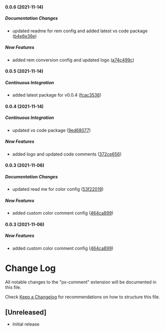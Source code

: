 #### 0.0.6 (2021-11-14)
##### Documentation Changes

*  updated readme for rem config and added latest vs code package ([b4e6e36e](https://github.com/abhishekmg/vscode-css-comment/commit/b4e6e36e9655bf798ab5d560e0e88e741fa33110))

##### New Features

*  added rem conversion config and updated logo ([a74c499c](https://github.com/abhishekmg/vscode-css-comment/commit/a74c499c8f94c2d1fe111984a7bf8f5702c11259))

#### 0.0.5 (2021-11-14)

##### Continuous Integration

*  added latest package for v0.0.4 ([fcac3536](https://github.com/abhishekmg/vscode-css-comment/commit/fcac35365715e4e6cd8ba0330f440e1766f99ae4))

#### 0.0.4 (2021-11-14)

##### Continuous Integration

*  updated vs code package ([9ed68077](https://github.com/abhishekmg/vscode-css-comment/commit/9ed680772a9ab04fd1f503f92d7712f6245045da))

##### New Features

*  added logo and updated code comments ([372ce656](https://github.com/abhishekmg/vscode-css-comment/commit/372ce6560540db4a0bfcdb8eac99c61c8b4bbdce))

#### 0.0.3 (2021-11-06)

##### Documentation Changes

*  updated read me for color config ([53f22019](https://github.com/abhishekmg/vscode-css-comment/commit/53f22019a5e10bfddefee8feaaffdae8b085ff28))

##### New Features

*  added custom color comment config ([464ca899](https://github.com/abhishekmg/vscode-css-comment/commit/464ca89997e4a524ce7950e3de0db72b487180cc))

#### 0.0.3 (2021-11-06)

##### New Features

*  added custom color comment config ([464ca899](https://github.com/abhishekmg/vscode-css-comment/commit/464ca89997e4a524ce7950e3de0db72b487180cc))

# Change Log

All notable changes to the "px-comment" extension will be documented in this file.

Check [Keep a Changelog](http://keepachangelog.com/) for recommendations on how to structure this file.

## [Unreleased]

- Initial release